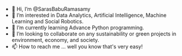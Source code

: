 - 👋 Hi, I’m @SarasBabuRamasamy
- 👀 I’m interested in Data Analytics, Artificial Intelligence, Machine Learning and Social Robotics.
- 🌱 I’m currently learning Advance Python programming.
- 💞️ I’m looking to collaborate on any sustainability or green projects in environment, economy, and society.
- 📫 How to reach me ... well you know that's very easy!

<!---
SarasBabuRamasamy/SarasBabuRamasamy is a ✨ special ✨ repository because its `README.md` (this file) appears on your GitHub profile.
You can click the Preview link to take a look at your changes.
--->
